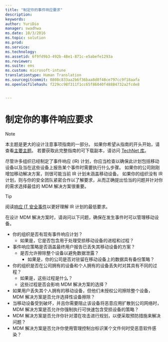 ```yaml
---
title: "制定你的事件响应要求"
description: 
keywords: 
author: YuriDio
manager: swadhwa
ms.date: 10/3/2016
ms.topic: solution
ms.prod: 
ms.service: 
ms.technology: 
ms.assetid: 6f9fd9b3-492b-48e1-871c-e5abefe1293a
ms.reviewer: 
ms.suite: ems
ms.custom: microsoft-intune
translationtype: Human Translation
ms.sourcegitcommit: 0808c833aa2b6f36baa8d8f48ce797cc9f18aafa
ms.openlocfilehash: f229cc98f311f1cc65f86040f48884732a2fcde8


---
```


# 制定你的事件响应要求

>[!NOTE]
>本主题是更大的设计注意事项指南的一部分。 如果你希望从指南的开头开始，请查看[主要主题](mdm-design-considerations-guide.md)。 若要获取此完整指南的可下载副本，请访问 [TechNet 库](https://gallery.technet.microsoft.com/Mobile-Device-Management-7d401582)。

尽管许多组织已经制定了事件响应 (IR) 计划，你应当检查以确保此计划包括移动设备以及当在这些设备上报告某个事件时需要执行什么步骤。 如果你的公司刚刚增加移动解决方案，则很可能当前 IR 计划未涵盖移动设备。 如果你的组织没有 IR 计划，则与你的安全团队紧密合作以了解要求，从而正确提出恰当的问题并针对你的需求选择最佳的 MDM 解决方案很重要。 
 
>[!TIP] 
> 阅读[响应 IT 安全事件](https://technet.microsoft.com/library/cc700825.aspx)以更好理解 IR 计划的最低要求。

在设计 MDM 解决方案时，请询问以下问题，确保在发生事件时可以管理移动设备。

- 你的组织是否有现有事件响应计划？
    - 如果是，它是否包含用于处理受损移动设备的进程和过程？
- 事件响应策略是否涵盖最终用户报告已丢失其移动设备的方案？
    - 是否允许擦除整个设备以避免数据泄露？ 
        - 如果是，你的公司是否对驻留在移动设备上的数据具有备份策略？
- 你的组织是否在公司拥有的设备和个人拥有的设备丢失时对其具有不同的过程？
    - 如果是，这些过程是什么？
    - 这些过程是否会影响 MDM 解决方案的选择？
- 如果用户丢失其个人拥有的移动设备，但他们未授权公司擦除整个设备，MDM 解决方案是否允许选择性设备擦除？
- 当移动设备受到破坏，并且你需要阻止该设备将恶意应用扩散到公司网络时，MDM 解决方案是否允许你强制执行可快速包含受损设备的策略？
- MDM 解决方案是否允许你针对潜在攻击进行规划，以便采取预防措施来解决问题？
- MDM 解决方案是否允许你使用管理控制台标识某个文件何时受恶意软件感染？




<!--HONumber=Oct16_HO1-->


